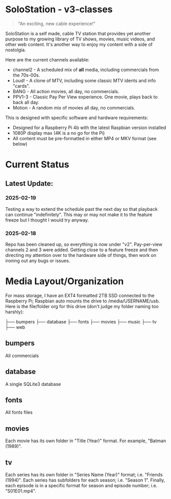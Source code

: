 # SoloStation - v3-classes

> "An exciting, new cable experience!"

SoloStation is a self made, cable TV station that provides yet another purpose to my growing library of TV shows, movies, music videos, and other web content.  It's another way to enjoy my content with a side of nostolgia.

Here are the current channels available:

- channel2 - A scheduled mix of **all** media, including commercials from the 70s-00s.
- Loud! - A clone of MTV, including some classic MTV idents and info "cards".
- BANG - All action movies, all day, no commercials.
- PPV1-3 - Classic Pay Per View experience.  One movie, plays back to back all day.
- Motion - A random mix of movies all day, no commercials.

This is designed with specific software and hardware requirements:

- Designed for a Raspberry Pi 4b with the latest Raspbian version installed
- 1080P display max (4K is a no go for the Pi)
- All content must be pre-formatted in either MP4 or MKV format (see below)

# Current Status

## Latest Update:
### 2025-02-19
Testing a way to extend the schedule past the next day so that playback can continue "indefinitely".  This may or may not make it to the feature freeze but I thought I would try anyway.

### 2025-02-18
Repo has been cleaned up, so everything is now under "v2".  Pay-per-view channels 2 and 3 were added.  Getting close to a feature freeze and then directing my attention over to the hardware side of things, then work on ironing out any bugs or issues.

# Media Layout/Organization
For mass storage, I have an EXT4 formatted 2TB SSD connected to the Raspberry Pi; Raspbian auto mounts the drive to /media/USERNAME/usb.  Here is the file/folder org for this drive (don't judge my folder naming too harshly):

├── bumpers
├── database
├── fonts
├── movies
├── music
├── tv
├── web

## bumpers
All commercials

## database 
A single SQLite3 database

## fonts
All fonts files

## movies
Each movie has its own folder in "Title (Year)" format.  For example, "Batman (1989)".

## tv 
Each series has its own folder in "Series Name (Year)" format; i.e. "Friends (1994)".  Each series has subfolders for each season; i.e. "Season 1".  Finally, each episode is in a specific format for season and episode number; i.e. "S01E01.mp4".